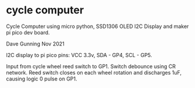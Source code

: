 # cycle computer

 Cycle Computer using micro python, SSD1306 OLED I2C Display and maker pi pico dev board.
 
 Dave Gunning Nov 2021

 I2C display to pi pico pins: VCC 3.3v, SDA - GP4, SCL - GP5.
 
 Input from cycle wheel reed switch to GP1. Switch debounce using CR network.
 Reed switch closes on each wheel rotation and discharges 1uF, causing logic 0 pulse on GP1.
	
